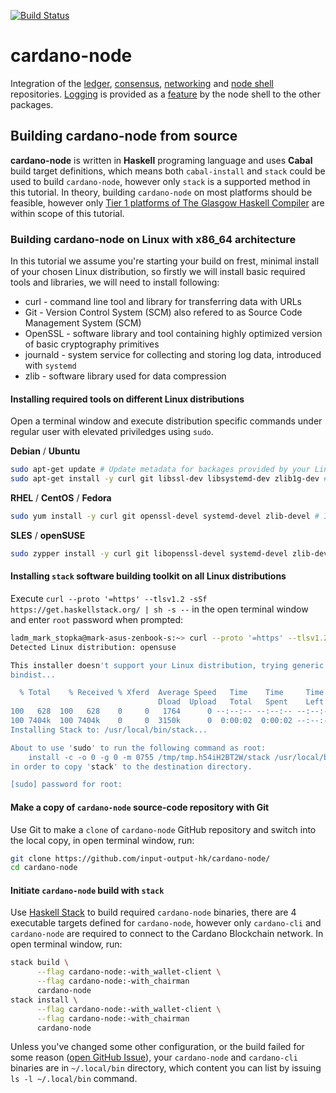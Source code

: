 [![Build Status](https://badge.buildkite.com/a978cbb4def7018be3d0a004127da356f4db32f1c318c1a48a.svg)](https://buildkite.com/input-output-hk/cardano-node)

# cardano-node

Integration of the [ledger](https://github.com/input-output-hk/cardano-ledger),
[consensus](https://github.com/input-output-hk/ouroboros-network/tree/master/ouroboros-consensus),
[networking](https://github.com/input-output-hk/ouroboros-network/tree/master/ouroboros-network)
and [node shell](https://github.com/input-output-hk/cardano-shell)
repositories.
[Logging](https://github.com/input-output-hk/iohk-monitoring-framework) is
provided as
a [feature](https://github.com/input-output-hk/cardano-shell/blob/master/app/Cardano/Shell/Features/Logging.hs)
by the node shell to the other packages.

## Building cardano-node from source
**cardano-node** is written in **Haskell** programing language and uses **Cabal** build target definitions, which means both `cabal-install` and `stack` could be used to build `cardano-node`, however only `stack` is a supported method in this tutorial. In theory, building `cardano-node` on most platforms should be feasible, however only [Tier 1 platforms of The Glasgow Haskell Compiler](https://gitlab.haskell.org/ghc/ghc/wikis/platforms) are within scope of this tutorial.

### Building cardano-node on Linux with x86_64 architecture
In this tutorial we assume you're starting your build on frest, minimal install of your chosen Linux distribution, so firstly we will install basic required tools and libraries, we will need to install following:

* curl - command line tool and library for transferring data with URLs
* Git - Version Control System (SCM) also refered to as Source Code Management System (SCM)
* OpenSSL - software library and tool containing highly optimized version of basic cryptography primitives
* journald - system service for collecting and storing log data, introduced with `systemd`
* zlib - software library used for data compression

#### Installing required tools on different Linux distributions
Open a terminal window and execute distribution specific commands under regular user with elevated priviledges using `sudo`.

**Debian** / **Ubuntu**

```bash
sudo apt-get update # Update metadata for backages provided by your Linux distribution
sudo apt-get install -y curl git libssl-dev libsystemd-dev zlib1g-dev # Install required libraries and their header files required to build software
```
**RHEL** / **CentOS** / **Fedora**

```bash
sudo yum install -y curl git openssl-devel systemd-devel zlib-devel # Install required libraries and their header files required to build software
```

**SLES** / **openSUSE**

```bash
sudo zypper install -y curl git libopenssl-devel systemd-devel zlib-devel # Install required libraries and their header files required to build software
```

#### Installing `stack` software building toolkit on all Linux distributions
Execute `curl --proto '=https' --tlsv1.2 -sSf https://get.haskellstack.org/ | sh -s --` in the open terminal window and enter `root` password when prompted:

```bash
ladm_mark_stopka@mark-asus-zenbook-s:~> curl --proto '=https' --tlsv1.2 -sSf https://get.haskellstack.org/ | sh -s --
Detected Linux distribution: opensuse

This installer doesn't support your Linux distribution, trying generic
bindist...

  % Total    % Received % Xferd  Average Speed   Time    Time     Time  Current
                                 Dload  Upload   Total   Spent    Left  Speed
100   628  100   628    0     0   1764      0 --:--:-- --:--:-- --:--:--  1759
100 7404k  100 7404k    0     0  3150k      0  0:00:02  0:00:02 --:--:-- 5971k
Installing Stack to: /usr/local/bin/stack...

About to use 'sudo' to run the following command as root:
    install -c -o 0 -g 0 -m 0755 /tmp/tmp.h54iH2BT2W/stack /usr/local/bin
in order to copy 'stack' to the destination directory.

[sudo] password for root:
```

#### Make a copy of `cardano-node` source-code repository with Git
Use Git to make a `clone` of `cardano-node` GitHub repository and switch into the local copy, in open terminal window, run:
```bash
git clone https://github.com/input-output-hk/cardano-node/
cd cardano-node
```

#### Initiate `cardano-node` build with `stack`
Use [Haskell Stack](https://docs.haskellstack.org/en/stable/README/) to build required `cardano-node` binaries, there are 4 executable targets defined for `cardano-node`, however only `cardano-cli` and `cardano-node` are required to connect to the Cardano Blockchain network. In open terminal window, run:

```bash
stack build \
      --flag cardano-node:-with_wallet-client \
      --flag cardano-node:-with_chairman
      cardano-node
stack install \
      --flag cardano-node:-with_wallet-client \
      --flag cardano-node:-with_chairman
      cardano-node
```

Unless you've changed some other configuration, or the build failed for some reason ([open GitHub Issue](https://github.com/input-output-hk/cardano-node/issues/new)), your `cardano-node` and `cardano-cli` binaries are in `~/.local/bin` directory, which content you can list by issuing `ls -l ~/.local/bin` command.
